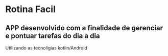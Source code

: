 # Rotina Facil

## APP desenvolvido com a finalidade de gerenciar e pontuar tarefas do dia a dia

Utilizando as tecnoligias kotlin/Android 


